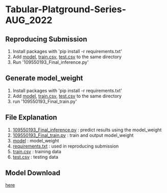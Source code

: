 # Tabular-Platground-Series-AUG_2022
## Reproducing Submission
1. Install packages with 'pip install -r requirements.txt'
2. Add [model](https://github.com/kesw/Tabular-Platground-Series-AUG_2022/blob/main/model), [train.csv](https://github.com/kesw/Tabular-Platground-Series-AUG_2022/blob/main/train.csv), [test.csv](https://github.com/kesw/Tabular-Platground-Series-AUG_2022/blob/main/test.csv) to the same directory
3. Run '109550193_Final_inference.py'

## Generate model_weight
1. Install packages with 'pip install -r requirements.txt'
2. Add [model](https://github.com/kesw/Tabular-Platground-Series-AUG_2022/blob/main/model), [train.csv](https://github.com/kesw/Tabular-Platground-Series-AUG_2022/blob/main/train.csv), [test.csv](https://github.com/kesw/Tabular-Platground-Series-AUG_2022/blob/main/test.csv) to the same directory
3. run '109550193_Final_train.py'

## File Explanation
1. [109550193_Final_inference.py](https://github.com/kesw/Tabular-Platground-Series-AUG_2022/blob/main/109550193_Final_inference.py) : predict results using the model_weight
2. [109550193_Final_train.py](https://github.com/kesw/Tabular-Platground-Series-AUG_2022/blob/main/109550193_Final_train.py) : train and output model_weight
3. [model](https://github.com/kesw/Tabular-Platground-Series-AUG_2022/blob/main/model) : model_weight
4. [requirements.txt](https://github.com/kesw/Tabular-Platground-Series-AUG_2022/blob/main/requirements.txt) : used in reproducing submission
5. [train.csv](https://github.com/kesw/Tabular-Platground-Series-AUG_2022/blob/main/train.csv) : training data
6. [test.csv](https://github.com/kesw/Tabular-Platground-Series-AUG_2022/blob/main/test.csv) : testing data

## Model Download
[here](https://github.com/kesw/Tabular-Platground-Series-AUG_2022/blob/main/model)
